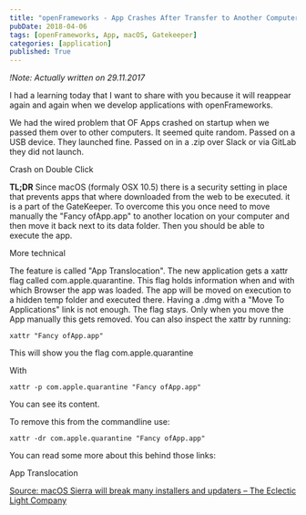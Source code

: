 ```yaml
---
title: "openFrameworks - App Crashes After Transfer to Another Computer"
pubDate: 2018-04-06
tags: [openFrameworks, App, macOS, Gatekeeper]
categories: [application]
published: True
---
```


_!Note: Actually written on 29.11.2017_

I had a learning today that I want to share with you because it will reappear again and again when we develop applications with openFrameworks.

We had the wired problem that OF Apps crashed on startup when we passed them over to other computers. It seemed quite random. Passed on a USB device. They launched fine. Passed on in a .zip over Slack or via GitLab they did not launch.

Crash on Double Click

**TL;DR** Since macOS (formaly OSX 10.5) there is a security setting in place that prevents apps that where downloaded from the web to be executed. it is a part of the GateKeeper. To overcome this you once need to move manually the "Fancy ofApp.app" to another location on your computer and then move it back next to its data folder. Then you should be able to execute the app.

More technical

The feature is called "App Translocation". The new application gets a xattr flag called com.apple.quarantine. This flag holds information when and with which Browser the app was loaded. The app will be moved on execution to a hidden temp folder and executed there. Having a .dmg with a "Move To Applications" link is not enough. The flag stays. Only when you move the App manually this gets removed. You can also inspect the xattr by running:

```shell
xattr "Fancy ofApp.app"
```

This will show you the flag com.apple.quarantine

With

```shell
xattr -p com.apple.quarantine "Fancy ofApp.app"
```

You can see its content.

To remove this from the commandline use:

```shell
xattr -dr com.apple.quarantine "Fancy ofApp.app"
```

You can read some more about this behind those links:

App Translocation

[Source: macOS Sierra will break many installers and updaters – The Eclectic Light Company](https://eclecticlight.co/2016/06/16/macos-sierra-will-break-many-installers-and-updaters/)
